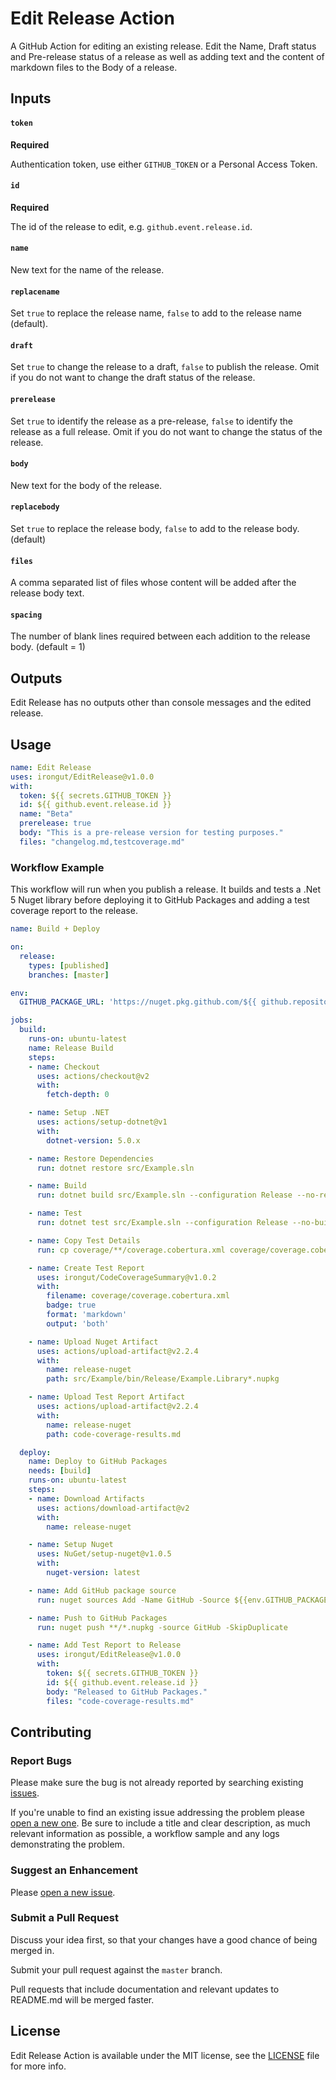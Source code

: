 # Edit Release Action

A GitHub Action for editing an existing release. Edit the Name, Draft status and Pre-release status of a release as well as adding text and the content of markdown files to the Body of a release.

## Inputs

#### `token`
**Required**

Authentication token, use either `GITHUB_TOKEN` or a Personal Access Token.

#### `id`
**Required**

The id of the release to edit, e.g. `github.event.release.id`.

#### `name`

New text for the name of the release.

#### `replacename`

Set `true` to replace the release name, `false` to add to the release name (default).

#### `draft`

Set `true` to change the release to a draft, `false` to publish the release. Omit if you do not want to change the draft status of the release.

#### `prerelease`

Set `true` to identify the release as a pre-release, `false` to identify the release as a full release. Omit if you do not want to change the status of the release.

#### `body`

New text for the body of the release.

#### `replacebody`

Set `true` to replace the release body, `false` to add to the release body. (default)

#### `files`

A comma separated list of files whose content will be added after the release body text.

#### `spacing`

The number of blank lines required between each addition to the release body. (default = 1)

## Outputs

Edit Release has no outputs other than console messages and the edited release.

## Usage

```yaml
name: Edit Release
uses: irongut/EditRelease@v1.0.0
with:
  token: ${{ secrets.GITHUB_TOKEN }}
  id: ${{ github.event.release.id }}
  name: "Beta"
  prerelease: true
  body: "This is a pre-release version for testing purposes."
  files: "changelog.md,testcoverage.md"
```

### Workflow Example

This workflow will run when you publish a release. It builds and tests a .Net 5 Nuget library before deploying it to GitHub Packages and adding a test coverage report to the release.

```yaml
name: Build + Deploy

on:
  release:
    types: [published]
    branches: [master]

env:
  GITHUB_PACKAGE_URL: 'https://nuget.pkg.github.com/${{ github.repository_owner }}/index.json'

jobs:
  build:
    runs-on: ubuntu-latest
    name: Release Build
    steps:
    - name: Checkout
      uses: actions/checkout@v2
      with:
        fetch-depth: 0

    - name: Setup .NET
      uses: actions/setup-dotnet@v1
      with:
        dotnet-version: 5.0.x

    - name: Restore Dependencies
      run: dotnet restore src/Example.sln

    - name: Build
      run: dotnet build src/Example.sln --configuration Release --no-restore

    - name: Test
      run: dotnet test src/Example.sln --configuration Release --no-build --verbosity normal --collect:"XPlat Code Coverage" --results-directory ./coverage

    - name: Copy Test Details
      run: cp coverage/**/coverage.cobertura.xml coverage/coverage.cobertura.xml

    - name: Create Test Report
      uses: irongut/CodeCoverageSummary@v1.0.2
      with:
        filename: coverage/coverage.cobertura.xml
        badge: true
        format: 'markdown'
        output: 'both'

    - name: Upload Nuget Artifact
      uses: actions/upload-artifact@v2.2.4
      with:
        name: release-nuget
        path: src/Example/bin/Release/Example.Library*.nupkg

    - name: Upload Test Report Artifact
      uses: actions/upload-artifact@v2.2.4
      with:
        name: release-nuget
        path: code-coverage-results.md

  deploy:
    name: Deploy to GitHub Packages
    needs: [build]
    runs-on: ubuntu-latest
    steps:
    - name: Download Artifacts
      uses: actions/download-artifact@v2
      with:
        name: release-nuget

    - name: Setup Nuget
      uses: NuGet/setup-nuget@v1.0.5
      with:
        nuget-version: latest

    - name: Add GitHub package source
      run: nuget sources Add -Name GitHub -Source ${{env.GITHUB_PACKAGE_URL}} -UserName ${{ github.repository_owner }} -Password ${{ secrets.GITHUB_TOKEN }}

    - name: Push to GitHub Packages
      run: nuget push **/*.nupkg -source GitHub -SkipDuplicate

    - name: Add Test Report to Release
      uses: irongut/EditRelease@v1.0.0
      with:
        token: ${{ secrets.GITHUB_TOKEN }}
        id: ${{ github.event.release.id }}
        body: "Released to GitHub Packages."
        files: "code-coverage-results.md"
```

## Contributing

### Report Bugs

Please make sure the bug is not already reported by searching existing [issues].

If you're unable to find an existing issue addressing the problem please [open a new one][new-issue]. Be sure to include a title and clear description, as much relevant information as possible, a workflow sample and any logs demonstrating the problem.

### Suggest an Enhancement

Please [open a new issue][new-issue].

### Submit a Pull Request

Discuss your idea first, so that your changes have a good chance of being merged in.

Submit your pull request against the `master` branch.

Pull requests that include documentation and relevant updates to README.md will be merged faster.

## License

Edit Release Action is available under the MIT license, see the [LICENSE](LICENSE) file for more info.

[issues]: https://github.com/irongut/EditRelease/issues
[new-issue]: https://github.com/irongut/EditRelease/issues/new
